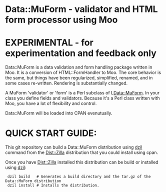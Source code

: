 # Data::MuForm - validator and HTML form processor using Moo

# EXPERIMENTAL - for experimentation and feedback only

Data::MuForm is a data validation and form handling package written in Moo.
It is a conversion of HTML::FormHandler to Moo. The core behavior is the same,
but things have been regularized, simplified, renamed, and in some cases re-written.
Rendering is substantially changed.

A MuForm 'validator' or 'form' is a Perl subclass of L<Data::MuForm>. In your
class you define fields and validators. Because it's a Perl class written with
Moo, you have a lot of flexibility and control.

Data::MuForm will be loaded into CPAN evenutually.

# QUICK START GUIDE:

This git repository can build a Data::MuForm distribution using [dzil]( https://metacpan.org/pod/distribution/Dist-Zilla/bin/dzil) command
from the [Dist::Zilla]( https://metacpan.org/pod/Dist::Zilla) distribution that you could install using cpan.

Once you have [Dist::Zilla]( https://metacpan.org/pod/Dist::Zilla) installed this distribution can be build or installed using [dzil]( https://metacpan.org/pod/distribution/Dist-Zilla/bin/dzil):

     dzil build   # Generates a build directory and the tar.gz of the Data::MuForm distribution
     dzil install # Installs the distribution.


